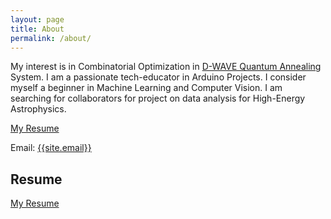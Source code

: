 ```yaml
---
layout: page
title: About
permalink: /about/
---
```

<p>
My interest is in Combinatorial Optimization in  <a href="https://www.dwavesys.com/" target="_blank">D-WAVE Quantum Annealing</a> System. I am a passionate tech-educator in Arduino Projects. I consider myself a beginner in Machine Learning and Computer Vision. I am searching for collaborators for project on data analysis for High-Energy Astrophysics. 
</p>

<p> 
  <a href="https://hariramkrishna.github.io/CV_HRKG.pdf" target="_blank">My Resume</a>
 </p>
Email: <a href="mailto:{{site.email}}?Subject=From Blog Site:">{{site.email}}</a>


## Resume
 <a href="https://hariramkrishna.github.io/CV_HRKG.pdf" target="_blank"> My Resume</a>

